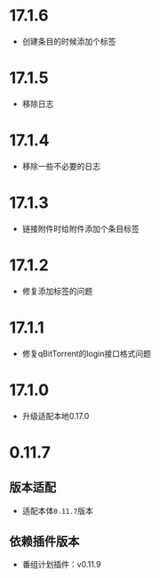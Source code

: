 
# 17.1.6

- 创建条目的时候添加个标签

# 17.1.5

- 移除日志

# 17.1.4

- 移除一些不必要的日志

# 17.1.3

- 链接附件时给附件添加个条目标签

# 17.1.2

- 修复添加标签的问题

# 17.1.1

- 修复qBitTorrent的login接口格式问题

# 17.1.0

- 升级适配本地0.17.0

# 0.11.7

## 版本适配

- 适配本体`0.11.7`版本

## 依赖插件版本

- 番组计划插件：v0.11.9
